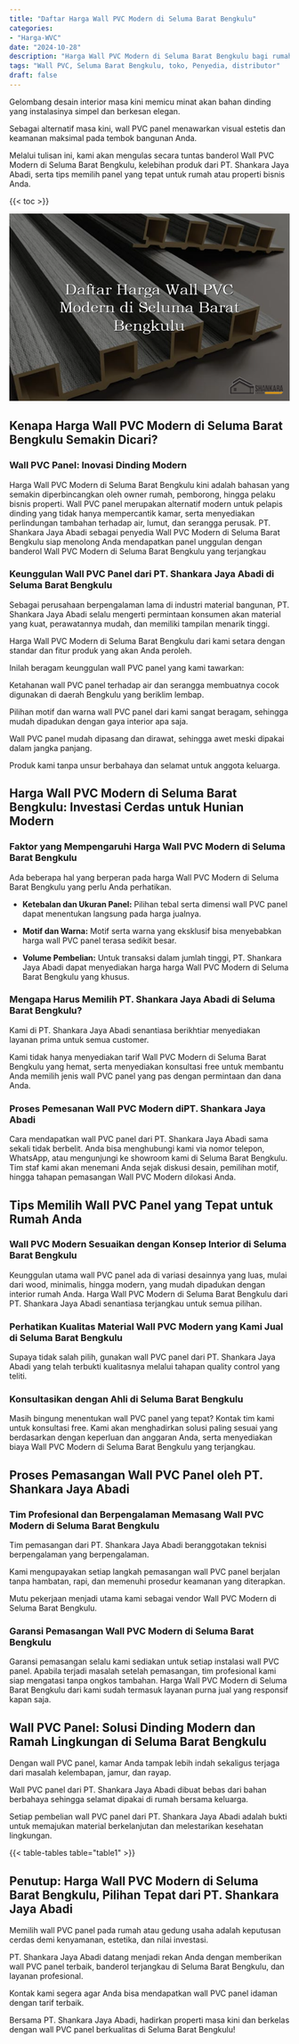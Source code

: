 ```yaml
---
title: "Daftar Harga Wall PVC Modern di Seluma Barat Bengkulu"
categories: 
- "Harga-WVC"
date: "2024-10-28"
description: "Harga Wall PVC Modern di Seluma Barat Bengkulu bagi rumah, office, dan ritel. Panel berkualitas, variasi motif, warna modern, beserta layanan penempatan oleh teknisi profesional dan kepastian resmi!|Layanan distribusi Wall PVC Modern di Seluma Barat Bengkulu untuk kebutuhan hunian, perkantoran, maupun gerai, dengan panel unggulan dan penempatan oleh tenaga ahli ahli dan garansi resmi.|Alternatif Wall PVC Modern di Seluma Barat Bengkulu yang andal untuk tempat tinggal, office, dan ritel, dengan panel unggulan dan penempatan oleh tenaga ahli berpengalaman serta garansi resmi.|Penyediaan Wall PVC Modern di Seluma Barat Bengkulu bagi hunian, perkantoran, dan toko, dengan material terbaik dan instalasi ditangani oleh teknisi ahli, lengkap dengan kepastian resmi.}"
tags: "Wall PVC, Seluma Barat Bengkulu, toko, Penyedia, distributor"
draft: false
---
```


Gelombang desain interior masa kini memicu minat akan bahan dinding yang instalasinya simpel dan berkesan elegan.

Sebagai alternatif masa kini, wall PVC panel menawarkan visual estetis dan keamanan maksimal pada tembok bangunan Anda.

Melalui tulisan ini, kami akan mengulas secara tuntas banderol Wall PVC Modern di Seluma Barat Bengkulu, kelebihan produk dari PT. Shankara Jaya Abadi, serta tips memilih panel yang tepat untuk rumah atau properti bisnis Anda.

{{< toc >}}

![Daftar Harga Wall PVC Modern di Seluma Barat Bengkulu](/images/Harga-WVC/Daftar-Harga-Wall-PVC-Modern-di-Seluma-Barat-Bengkulu.png)


## Kenapa Harga Wall PVC Modern di Seluma Barat Bengkulu Semakin Dicari?

### Wall PVC Panel: Inovasi Dinding Modern

Harga Wall PVC Modern di Seluma Barat Bengkulu kini adalah bahasan yang semakin diperbincangkan oleh owner rumah, pemborong, hingga pelaku bisnis properti. Wall PVC panel merupakan alternatif modern untuk pelapis dinding yang tidak hanya mempercantik kamar, serta menyediakan perlindungan tambahan terhadap air, lumut, dan serangga perusak. PT. Shankara Jaya Abadi sebagai penyedia Wall PVC Modern di Seluma Barat Bengkulu siap menolong Anda mendapatkan panel unggulan dengan banderol Wall PVC Modern di Seluma Barat Bengkulu yang terjangkau

### Keunggulan Wall PVC Panel dari PT. Shankara Jaya Abadi di Seluma Barat Bengkulu

Sebagai perusahaan berpengalaman lama di industri material bangunan, PT. Shankara Jaya Abadi selalu mengerti permintaan konsumen akan material yang kuat, perawatannya mudah, dan memiliki tampilan menarik tinggi.

Harga Wall PVC Modern di Seluma Barat Bengkulu dari kami setara dengan standar dan fitur produk yang akan Anda peroleh.

Inilah beragam keunggulan wall PVC panel yang kami tawarkan:

Ketahanan wall PVC panel terhadap air dan serangga membuatnya cocok digunakan di daerah Bengkulu yang beriklim lembap.

Pilihan motif dan warna wall PVC panel dari kami sangat beragam, sehingga mudah dipadukan dengan gaya interior apa saja.

Wall PVC panel mudah dipasang dan dirawat, sehingga awet meski dipakai dalam jangka panjang.

Produk kami tanpa unsur berbahaya dan selamat untuk anggota keluarga.

## Harga Wall PVC Modern di Seluma Barat Bengkulu: Investasi Cerdas untuk Hunian Modern

### Faktor yang Mempengaruhi Harga Wall PVC Modern di Seluma Barat Bengkulu

Ada beberapa hal yang berperan pada harga Wall PVC Modern di Seluma Barat Bengkulu yang perlu Anda perhatikan.

- **Ketebalan dan Ukuran Panel:** Pilihan tebal serta dimensi wall PVC panel dapat menentukan langsung pada harga jualnya.

- **Motif dan Warna:** Motif serta warna yang eksklusif bisa menyebabkan harga wall PVC panel terasa sedikit besar.

- **Volume Pembelian:** Untuk transaksi dalam jumlah tinggi, PT. Shankara Jaya Abadi dapat menyediakan harga harga Wall PVC Modern di Seluma Barat Bengkulu yang khusus.

### Mengapa Harus Memilih PT. Shankara Jaya Abadi di Seluma Barat Bengkulu?

Kami di PT. Shankara Jaya Abadi senantiasa berikhtiar menyediakan layanan prima untuk semua customer.

Kami tidak hanya menyediakan tarif Wall PVC Modern di Seluma Barat Bengkulu yang hemat, serta menyediakan konsultasi free untuk membantu Anda memilih jenis wall PVC panel yang pas dengan permintaan dan dana Anda.

### Proses Pemesanan Wall PVC Modern diPT. Shankara Jaya Abadi

Cara mendapatkan wall PVC panel dari PT. Shankara Jaya Abadi sama sekali tidak berbelit. Anda bisa menghubungi kami via nomor telepon, WhatsApp, atau mengunjungi ke showroom kami di Seluma Barat Bengkulu. Tim staf kami akan menemani Anda sejak diskusi desain, pemilihan motif, hingga tahapan pemasangan Wall PVC Modern dilokasi Anda.

## Tips Memilih Wall PVC Panel yang Tepat untuk Rumah Anda

### Wall PVC Modern Sesuaikan dengan Konsep Interior di Seluma Barat Bengkulu

Keunggulan utama wall PVC panel ada di variasi desainnya yang luas, mulai dari wood, minimalis, hingga modern, yang mudah dipadukan dengan interior rumah Anda. Harga Wall PVC Modern di Seluma Barat Bengkulu dari PT. Shankara Jaya Abadi senantiasa terjangkau untuk semua pilihan.

### Perhatikan Kualitas Material Wall PVC Modern yang Kami Jual di Seluma Barat Bengkulu

Supaya tidak salah pilih, gunakan wall PVC panel dari PT. Shankara Jaya Abadi yang telah terbukti kualitasnya melalui tahapan quality control yang teliti.

### Konsultasikan dengan Ahli di Seluma Barat Bengkulu

Masih bingung menentukan wall PVC panel yang tepat? Kontak tim kami untuk konsultasi free. Kami akan menghadirkan solusi paling sesuai yang berdasarkan dengan keperluan dan anggaran Anda, serta menyediakan biaya Wall PVC Modern di Seluma Barat Bengkulu yang terjangkau.

## Proses Pemasangan Wall PVC Panel oleh PT. Shankara Jaya Abadi

### Tim Profesional dan Berpengalaman Memasang Wall PVC Modern di Seluma Barat Bengkulu

Tim pemasangan dari PT. Shankara Jaya Abadi beranggotakan teknisi berpengalaman yang berpengalaman.

Kami mengupayakan setiap langkah pemasangan wall PVC panel berjalan tanpa hambatan, rapi, dan memenuhi prosedur keamanan yang diterapkan.

Mutu pekerjaan menjadi utama kami sebagai vendor Wall PVC Modern di Seluma Barat Bengkulu.

### Garansi Pemasangan Wall PVC Modern di Seluma Barat Bengkulu

Garansi pemasangan selalu kami sediakan untuk setiap instalasi wall PVC panel. Apabila terjadi masalah setelah pemasangan, tim profesional kami siap mengatasi tanpa ongkos tambahan. Harga Wall PVC Modern di Seluma Barat Bengkulu dari kami sudah termasuk layanan purna jual yang responsif kapan saja.

## Wall PVC Panel: Solusi Dinding Modern dan Ramah Lingkungan di Seluma Barat Bengkulu

Dengan wall PVC panel, kamar Anda tampak lebih indah sekaligus terjaga dari masalah kelembapan, jamur, dan rayap.

Wall PVC panel dari PT. Shankara Jaya Abadi dibuat bebas dari bahan berbahaya sehingga selamat dipakai di rumah bersama keluarga.

Setiap pembelian wall PVC panel dari PT. Shankara Jaya Abadi adalah bukti untuk memajukan material berkelanjutan dan melestarikan kesehatan lingkungan.

{{< table-tables table="table1" >}}

## Penutup: Harga Wall PVC Modern di Seluma Barat Bengkulu, Pilihan Tepat dari PT. Shankara Jaya Abadi

Memilih wall PVC panel pada rumah atau gedung usaha adalah keputusan cerdas demi kenyamanan, estetika, dan nilai investasi.

PT. Shankara Jaya Abadi datang menjadi rekan Anda dengan memberikan wall PVC panel terbaik, banderol terjangkau di Seluma Barat Bengkulu, dan layanan profesional.

Kontak kami segera agar Anda bisa mendapatkan wall PVC panel idaman dengan tarif terbaik.

Bersama PT. Shankara Jaya Abadi, hadirkan properti masa kini dan berkelas dengan wall PVC panel berkualitas di Seluma Barat Bengkulu!